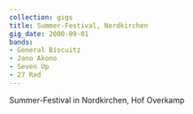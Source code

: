 ```yaml
---
collection: gigs
title: Summer-Festival, Nordkirchen
gig_date: 2000-09-01
bands:
- General Biscuitz
- Jano Akono
- Seven Up
- 27 Red
---
```


Summer-Festival in	Nordkirchen, Hof Overkamp
